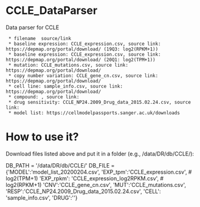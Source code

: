 # CCLE_DataParser

Data parser for CCLE

     * filename  source/link
     * baseline expression: CCLE_expression.csv, source link: https://depmap.org/portal/download/ (19Q3: log2(RPKM+1))
     * baseline expression: CCLE_expression.csv, source link: https://depmap.org/portal/download/ (20Q1: log2(TPM+1))
     * mutation: CCLE_mutations.csv, source link: https://depmap.org/portal/download/
     * copy number variation: CCLE_gene_cn.csv, source link: https://depmap.org/portal/download/
     * cell line: sample_info.csv, source link: https://depmap.org/portal/download/
     * compound: , source link:
     * drug sensitivity: CCLE_NP24.2009_Drug_data_2015.02.24.csv, source link:
     * model list: https://cellmodelpassports.sanger.ac.uk/downloads

# How to use it?

Download files listed above and put it in a folder (e.g., /data/DR/db/CCLE/):

DB_PATH = '/data/DR/db/CCLE/'
DB_FILE = {'MODEL':'model_list_20200204.csv',
           'EXP_tpm':'CCLE_expression.csv', # log2(TPM+1)
           'EXP_rpkm': 'CCLE_expression_log2RPKM.csv', # log2(RPKM+1)
           'CNV':'CCLE_gene_cn.csv',
           'MUT':'CCLE_mutations.csv',
           'RESP':'CCLE_NP24.2009_Drug_data_2015.02.24.csv',
           'CELL': 'sample_info.csv',
           'DRUG':''}
